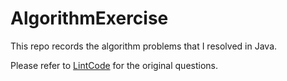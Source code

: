 # AlgorithmExercise

This repo records the algorithm problems that I resolved in Java.

Please refer to [LintCode](http://www.lintcode.com/problem/) for the original questions.
